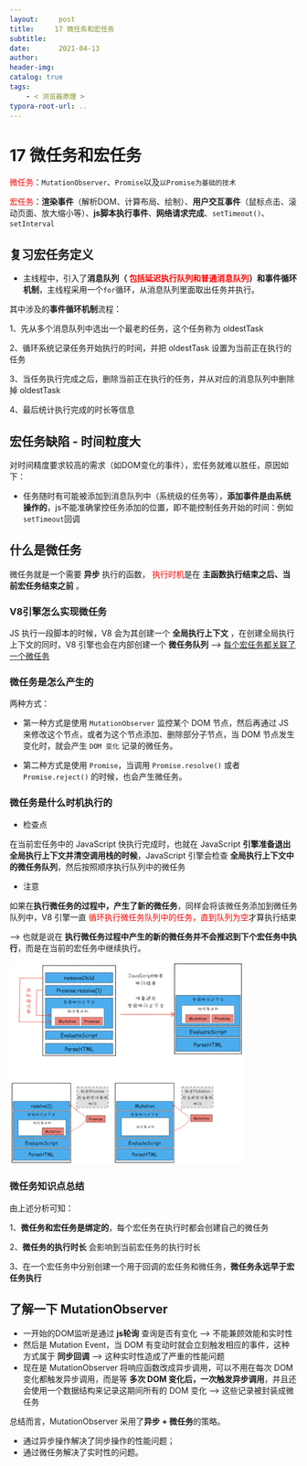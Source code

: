 ```yaml
---
layout:     post
title:     17 微任务和宏任务
subtitle:  
date:       2021-04-13
author:     
header-img: 
catalog: true
tags:
    - < 浏览器原理 >
typora-root-url: ..
---
```



# 17 微任务和宏任务

 <span style="color:red">微任务</span>：`MutationObserver`、`Promise`以及`以Promise为基础的技术`

 <span style="color:red">宏任务</span>：<strong>渲染事件</strong>（解析DOM、计算布局、绘制）、<strong>用户交互事件</strong>（鼠标点击、滚动页面、放大缩小等）、<strong>js脚本执行事件</strong>、<strong>网络请求完成</strong>、`setTimeout()`、`setInterval`

## 复习宏任务定义
-   主线程中，引入了**消息队列（ <span style="color:red">包括延迟执行队列和普通消息队列</span>）和事件循环机制**，主线程采用一个`for`循环，从消息队列里面取出任务并执行。

其中涉及的**事件循环机制**流程：

1、先从多个消息队列中选出一个最老的任务，这个任务称为 oldestTask

2、循环系统记录任务开始执行的时间，并把 oldestTask 设置为当前正在执行的任务

3、当任务执行完成之后，删除当前正在执行的任务，并从对应的消息队列中删除掉 oldestTask

4、最后统计执行完成的时长等信息

## 宏任务缺陷 - 时间粒度大
对时间精度要求较高的需求（如DOM变化的事件），宏任务就难以胜任，原因如下：
-   任务随时有可能被添加到消息队列中（系统级的任务等），**添加事件是由系统操作的**，js不能准确掌控任务添加的位置，即不能控制任务开始的时间：例如`setTimeout`回调

## 什么是微任务
微任务就是一个需要 **异步** 执行的函数， <span style="color:red">执行时机</span>是在 **主函数执行结束之后、当前宏任务结束之前** 。

### V8引擎怎么实现微任务
JS 执行一段脚本的时候，V8 会为其创建一个 **全局执行上下文** ，在创建全局执行上下文的同时，V8 引擎也会在内部创建一个 **微任务队列**  --> <u>每个宏任务都关联了一个微任务</u>

### 微任务是怎么产生的
两种方式：
-   第一种方式是使用 `MutationObserver` 监控某个 DOM 节点，然后再通过 JS 来修改这个节点，或者为这个节点添加、删除部分子节点，当 DOM 节点发生变化时，就会产生 `DOM 变化` 记录的微任务。

-   第二种方式是使用 `Promise`，当调用 `Promise.resolve()` 或者 `Promise.reject()` 的时候，也会产生微任务。

### 微任务是什么时机执行的
- 检查点

在当前宏任务中的 JavaScript 快执行完成时，也就在 JavaScript  **引擎准备退出全局执行上下文并清空调用栈的时候**，JavaScript 引擎会检查 **全局执行上下文中的微任务队列**，然后按照顺序执行队列中的微任务

- 注意

如果在**执行微任务的过程中，产生了新的微任务**，同样会将该微任务添加到微任务队列中，V8 引擎一直 <span style="color:red">循环执行微任务队列中的任务，直到队列为空</span>才算执行结束 

—> 也就是说在 **执行微任务过程中产生的新的微任务并不会推迟到下个宏任务中执行**，而是在当前的宏任务中继续执行。

<img src="/../img/assets_2019/image-20210413202144497.png" alt="image-20210413202144497" style="zoom:40%;" />

### 微任务知识点总结
由上述分析可知：

1、**微任务和宏任务是绑定的**，每个宏任务在执行时都会创建自己的微任务

2、**微任务的执行时长** 会影响到当前宏任务的执行时长

3、在一个宏任务中分别创建一个用于回调的宏任务和微任务，**微任务永远早于宏任务执行**

## 了解一下 MutationObserver
-   一开始的DOM监听是通过 **js轮询** 查询是否有变化 --> 不能兼顾效能和实时性
-   然后是 Mutation Event，当 DOM 有变动时就会立刻触发相应的事件，这种方式属于 **同步回调** --> 这种实时性造成了严重的性能问题
-   现在是 MutationObserver 将响应函数改成异步调用，可以不用在每次 DOM 变化都触发异步调用，而是等 **多次 DOM 变化后，一次触发异步调用**，并且还会使用一个数据结构来记录这期间所有的 DOM 变化 --> 这些记录被封装成微任务


总结而言，MutationObserver 采用了**异步 + 微任务**的策略。
-   通过异步操作解决了同步操作的性能问题；
-   通过微任务解决了实时性的问题。

